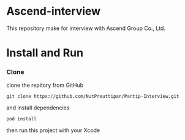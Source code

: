 # Ascend-interview
This repository make for interview with Ascend Group Co., Ltd.


# Install and Run

### Clone
clone the repitory from GitHub

    git clone https://github.com/NutPreuttipan/Pantip-Interview.git

and install dependencies 

    pod install
    
then run this project with your Xcode

